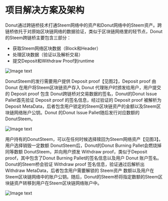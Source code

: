 # 项目解决方案及架构

Donut通过跨链桥技术打通Steem网络中的资产和Donut网络中的Steem资产。跨链桥依托于对原始区块链网络的数据验证，类似于区块链网络里的轻节点，Donut的Steem跨链桥主要包含三部分：

* 获取Steem网络区块数据（Block和Header）
* 处理区块数据（验证以及解析交易）
* 提交Deposit和Withdraw Proof到runtime

 ![Image text](http://wherein.mobi/wp-content/uploads/2021/03/Donut-Blockchain-Topology.png)

DonutSteem的发行需要用户提供 Deposit proof【见图2】，Deposit proof 由 Donut 在用户将Steem区块链资产存入 Donut 代理账户时颁发给用户，用户提交的 Deposit proof 包含 Donut跨链桥对交易数据的签名，Donut的Donut Issue Pallet首先验证 Deposit proof 的签名信息，经过验证的 Deposit proof 被解析为 Deposit MetaData，后者包含用户锁定的Steem区块链资产的金额以及Steem区块链网络账户公钥。Donut 的Donut Issue Pallet随后发行对应数额的 DonutSteem。

 ![Image text](http://wherein.mobi/wp-content/uploads/2021/03/issue-donut.png)

用户持有的DonutSteem，可以在任何时候选择赎回为Steem网络资产【见图3】。用户选择销毁一定数额 DonutSteem后，Donut的Donut Burning Pallet会燃烧掉同等数额 DonutSteem，并向用户颁发 Withdraw proof，类似于Deposit proof，其中包含了Donut Burning Pallet的签名信息以及用户 Donut 账户签名。Donut的Steem桥会验证 Withdraw proof 签名信息，验证通过后解析出 Withdraw MetaData，后者包含用户需要解锁的 Steem资产 数额以及用户在Steem区块链网络中的账户公钥。随后，Donut的Steem桥将指定数额的Steem区块链资产转移到用户在Steem区块链网络账户中。

 ![Image text](http://wherein.mobi/wp-content/uploads/2021/03/burning-donut.png)





